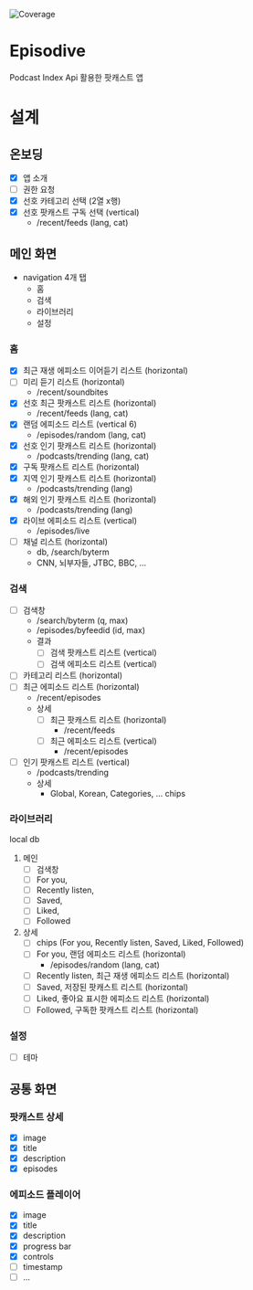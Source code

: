 ![Coverage](https://img.shields.io/endpoint?url=https://gist.githubusercontent.com/alsrb968/991664386c54d6464bb3399f02d8e1c1/raw/coverage.json)

# Episodive
Podcast Index Api 활용한 팟캐스트 앱

# 설계

## 온보딩

- [x] 앱 소개
- [ ] 권한 요청
- [x] 선호 카테고리 선택 (2열 x행)
- [x] 선호 팟캐스트 구독 선택 (vertical)
  - /recent/feeds (lang, cat)

## 메인 화면
- navigation 4개 탭
  - 홈
  - 검색
  - 라이브러리
  - 설정

### 홈

- [x] 최근 재생 에피소드 이어듣기 리스트 (horizontal)
- [ ] 미리 듣기 리스트 (horizontal)
    - /recent/soundbites
- [x] 선호 최근 팟캐스트 리스트 (horizontal)
  - /recent/feeds (lang, cat)
- [x] 랜덤 에피소드 리스트 (vertical 6)
  - /episodes/random (lang, cat)
- [x] 선호 인기 팟캐스트 리스트 (horizontal)
  - /podcasts/trending (lang, cat)
- [x] 구독 팟캐스트 리스트 (horizontal)
- [x] 지역 인기 팟캐스트 리스트 (horizontal)
  - /podcasts/trending (lang)
- [x] 해외 인기 팟캐스트 리스트 (horizontal)
  - /podcasts/trending (lang)
- [x] 라이브 에피소드 리스트 (vertical)
  - /episodes/live
- [ ] 채널 리스트 (horizontal)
  - db, /search/byterm
  - CNN, 뇌부자들, JTBC, BBC, ...

### 검색
- [ ] 검색창
  - /search/byterm (q, max)
  - /episodes/byfeedid (id, max)
  - 결과
    - [ ] 검색 팟캐스트 리스트 (vertical)
    - [ ] 검색 에피소드 리스트 (vertical)
- [ ] 카테고리 리스트 (horizontal)
- [ ] 최근 에피소드 리스트 (horizontal)
  - /recent/episodes
  - 상세
    - [ ] 최근 팟캐스트 리스트 (horizontal)
      - /recent/feeds
    - [ ] 최근 에피소드 리스트 (vertical)
      - /recent/episodes
- [ ] 인기 팟캐스트 리스트 (vertical)
  - /podcasts/trending
  - 상세
    - Global, Korean, Categories, ... chips

### 라이브러리
local db
1. 메인
   - [ ] 검색창
   - [ ] For you, 
   - [ ] Recently listen, 
   - [ ] Saved, 
   - [ ] Liked, 
   - [ ] Followed

2. 상세
   - [ ] chips (For you, Recently listen, Saved, Liked, Followed)
   - [ ] For you, 랜덤 에피소드 리스트 (horizontal)
     - /episodes/random (lang, cat)
   - [ ] Recently listen, 최근 재생 에피소드 리스트 (horizontal)
   - [ ] Saved, 저장된 팟캐스트 리스트 (horizontal)
   - [ ] Liked, 좋아요 표시한 에피소드 리스트 (horizontal)
   - [ ] Followed, 구독한 팟캐스트 리스트 (horizontal)

### 설정
- [ ] 테마

## 공통 화면

### 팟캐스트 상세

- [x] image
- [x] title
- [x] description
- [x] episodes

### 에피소드 플레이어

- [x] image
- [x] title
- [x] description
- [x] progress bar
- [x] controls
- [ ] timestamp
- [ ] ...